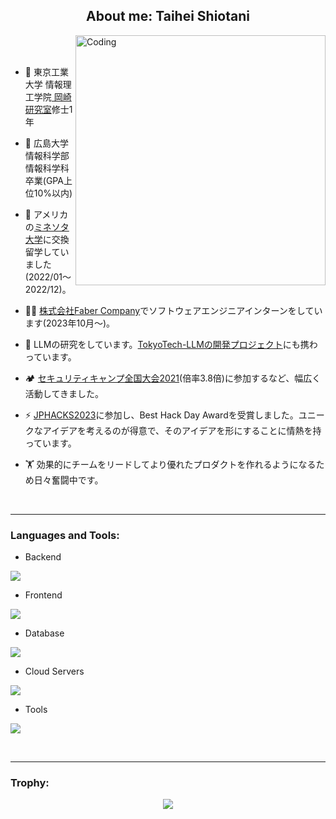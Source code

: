 
<h2 align="center">About me: Taihei Shiotani</h2>
<img align="right" alt="Coding" width="400" src="https://user-images.githubusercontent.com/74038190/229223263-cf2e4b07-2615-4f87-9c38-e37600f8381a.gif">
<br><br>

- 🏫 東京工業大学 情報理工学院<a href="https://www.nlp.c.titech.ac.jp/"> 岡崎研究室</a>修士1年

- 🔭 広島大学 情報科学部 情報科学科 卒業(GPA上位10%以内)

- 🌱 アメリカの<a href="https://twin-cities.umn.edu/">ミネソタ大学</a>に交換留学していました(2022/01〜2022/12)。

- 👨‍💻 <a href="https://www.fabercompany.co.jp/">株式会社Faber Company</a>でソフトウェアエンジニアインターンをしています(2023年10月〜)。

- 💬 LLMの研究をしています。<a href="https://tokyotech-llm.github.io/">TokyoTech-LLMの開発プロジェクト</a>にも携わっています。

- 🏕️ <a href="https://www.ipa.go.jp/jinzai/security-camp/2021/zenkoku/index.html">セキュリティキャンプ全国大会2021</a>(倍率3.8倍)に参加するなど、幅広く活動してきました。

- ⚡ <a href="https://jphacks.com/">JPHACKS2023</a>に参加し、Best Hack Day Awardを受賞しました。ユニークなアイデアを考えるのが得意で、そのアイデアを形にすることに情熱を持っています。

- 🏋️ 効果的にチームをリードしてより優れたプロダクトを作れるようになるため日々奮闘中です。

<br>

-----
<h3 align="left">Languages and Tools:</h3>

- Backend
<p align="left">
  <a href="https://skillicons.dev">
    <img src="https://skillicons.dev/icons?i=py,flask,go,java" />
  </a>
</p>

- Frontend
<p align="left">
  <a href="https://skillicons.dev">
    <img src="https://skillicons.dev/icons?i=ts,js,vuejs,flutter" />
  </a>
</p>

- Database
<p align="left">
  <a href="https://skillicons.dev">
    <img src="https://skillicons.dev/icons?i=mysql,redis" />
  </a>
</p>

- Cloud Servers
<p align="left">
  <a href="https://skillicons.dev">
    <img src="https://skillicons.dev/icons?i=aws,firebase" />
  </a>
</p>

- Tools
<p align="left">
  <a href="https://skillicons.dev">
    <img src="https://skillicons.dev/icons?i=git,github,docker" />
  </a>
</p>

<br/>

----

<h3 align="left">Trophy:</h3>
  
<div align="center">
<img src="https://github-profile-trophy.vercel.app/?username=inatoihs&theme=matrix&no-bg=true&no-frame=true&row=1&column=4&title=MultiLanguage,Commits,PullRequest,Repositories">
 </div>

<div align="center">
 </div>
 <br><br>
